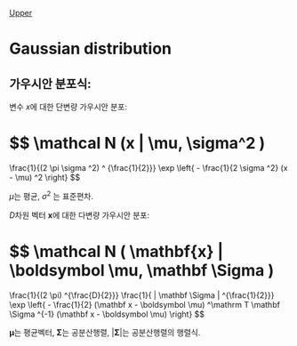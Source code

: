 [Upper](index.md)

# Gaussian distribution

## 가우시안 분포식:

변수 $x$에 대한 단변량 가우시안 분포:

$$
\mathcal N (x | \mu, \sigma^2 )
=
\frac{1}{(2 \pi \sigma ^2) ^ {\frac{1}{2}}}
\exp \left\{ - \frac{1}{2 \sigma ^2}  (x - \mu) ^2  \right\}
$$

$\mu$는 평균, $\sigma^2$ 는 표준편차.

$D$차원 벡터 $\mathbf x$에 대한 다변량 가우시안 분포:

$$
\mathcal N ( \mathbf{x} | \boldsymbol \mu, \mathbf \Sigma )
=
\frac{1}{(2 \pi) ^{\frac{D}{2}}}
\frac{1}{ | \mathbf \Sigma | ^{\frac{1}{2}}}
\exp \left\{
    - \frac{1}{2} (\mathbf x - \boldsymbol \mu) ^\mathrm T
    \mathbf \Sigma ^{-1}
    (\mathbf x - \boldsymbol \mu)
\right\}
$$

$\boldsymbol \mu$는 평균벡터, $\boldsymbol \Sigma$는 공분산행렬, $|\boldsymbol \Sigma|$는 공분산행렬의 행렬식.

